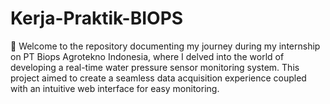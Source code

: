 # Kerja-Praktik-BIOPS
🚀 Welcome to the repository documenting my journey during my internship on PT Biops Agrotekno Indonesia, where I delved into the world of developing a real-time water pressure sensor monitoring system. This project aimed to create a seamless data acquisition experience coupled with an intuitive web interface for easy monitoring.
